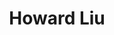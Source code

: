 ---
# Display name
name: Howard Liu
# Username (this should match the folder name)
authors:
- admin

# Short bio (displayed in user profile at end of posts)
bio: My research interests include state repression, protest, dictatorship, armed conflict, and networks.
education:
  courses:
  - course: PhD in Political Science
    institution: Duke University
    year: 2019
  - course: MS in Political Science
    institution: National Taiwan University, Taiwan
    year: 2009
  - course: BA in Diplomacy
    institution: National Chengchi University, Taiwan
    year: 2007
    
# Enter email to display Gravatar (if Gravatar enabled in Config)
email: "howard.hl.liu@gmail.com"

# Interest shown on the main page
interests:
- State Repression
- Protest
- Dictatorship
- Armed Conflicts
- Networks

# Organizations/Affiliations
# organizations:
# - name: University of South Carolina
#   url: "https://sc.edu/"
  
  
# Role/position
role: Assistant Professor <br/> Department of Political Science <br/> [University of South Carolina](https://sc.edu/ 'University of South Carolina')

# Social/Academic Networking
# For available icons, see: https://sourcethemes.com/academic/docs/widgets/#icons
#   For an email link, use "fas" icon pack, "envelope" icon, and a link in the
#   form "mailto:your-email@example.com" or "#contact" for contact widget.
social:
- icon: envelope
  icon_pack: fas
  link: mailto:howard.hl.liu@gmail.com
- icon: twitter
  icon_pack: fab
  link: https://twitter.com/haoliuhoward
- icon: google-scholar
  icon_pack: ai
  link: https://scholar.google.com/citations?user=63cHmyAAAAAJ&hl=en&citsig=AMD79or9Vlegpr0-m-JmGzsddPIcTAZ2BA
- icon: github
  icon_pack: fab
  link: https://github.com/haoliuhoward
- icon: calendar-alt
  icon_pack: far
  link: https://calendly.com/howard-hl-liu/office-hour-meeting-15-minutes
# Link to a PDF of your resume/CV from the About widget.
# To enable, copy your resume/CV to `static/files/cv.pdf` and uncomment the lines below.
- icon: cv
  icon_pack: ai
  link: files/liu_cv.pdf

# Is this the primary user of the site?
superuser: true
title: Howard Liu

# Organizational groups that you belong to (for People widget)
#   Set this to `[]` or comment out if you are not using People widget.  
user_groups:
# - Lab Founder & Co-Director
- Principal Investigator
# - Graduate student
# - Researchers


---
